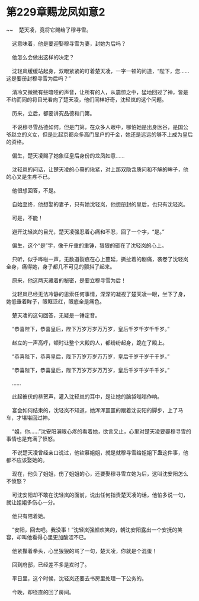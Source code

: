 # 第229章赐龙凤如意2
~~&nbsp;&nbsp;&nbsp;&nbsp;楚天凌，竟将它赐给了穆寻雪。<br><br>&nbsp;&nbsp;&nbsp;&nbsp;这意味着，他是要迎娶穆寻雪为妻，封她为后吗？<br><br>&nbsp;&nbsp;&nbsp;&nbsp;他怎么会做出这样的决定？<br><br>&nbsp;&nbsp;&nbsp;&nbsp;沈轻岚缓缓站起身，双眼紧紧的盯着楚天凌，一字一顿的问道，“陛下，您……这是要册封穆寻雪为后吗？”<br><br>&nbsp;&nbsp;&nbsp;&nbsp;清冷又微微有些暗哑的声音，让所有的人，从震惊之中，猛地回过了神，皆是不约而同的将目光看向了楚天凌，他们同样好奇，沈轻岚的这个问题。<br><br>&nbsp;&nbsp;&nbsp;&nbsp;历来，立后，都要讲究品德和门第。<br><br>&nbsp;&nbsp;&nbsp;&nbsp;不说穆寻雪品德如何，但是门第，在众多人眼中，哪怕她是出身医谷，是国公爷赵立的义女，但是比起京都众多高门显户的千金，她还是远远的够不上成为皇后的资格。<br><br>&nbsp;&nbsp;&nbsp;&nbsp;偏生，楚天凌赐了她象征皇后身份的龙凤如意……<br><br>&nbsp;&nbsp;&nbsp;&nbsp;沈轻岚的问话，让楚天凌的心蓦的揪紧，对上那双隐含质问和不解的眸子，他的心又是生疼不已。<br><br>&nbsp;&nbsp;&nbsp;&nbsp;他很想回答，不是。<br><br>&nbsp;&nbsp;&nbsp;&nbsp;自始至终，他想娶的妻子，只有她沈轻岚，他想册封的皇后，也只有沈轻岚。<br><br>&nbsp;&nbsp;&nbsp;&nbsp;可是，不能！<br><br>&nbsp;&nbsp;&nbsp;&nbsp;避开沈轻岚的目光，楚天凌强忍着心痛和不忍，回了一个字，“是。”<br><br>&nbsp;&nbsp;&nbsp;&nbsp;偏生，这个“是”字，像千斤重的重锤，狠狠的砸在了沈轻岚的心上。<br><br>&nbsp;&nbsp;&nbsp;&nbsp;只听，似乎哗啦一声，无数道裂痕在心上蔓延，撕扯着的剧痛，袭卷了沈轻岚全身，痛得她，身子都几不可见的颤抖了起来。<br><br>&nbsp;&nbsp;&nbsp;&nbsp;原来，他这两天藏着的秘密，是要立穆寻雪为后！<br><br>&nbsp;&nbsp;&nbsp;&nbsp;沈轻岚已经无法冷静的思索任何事情，深深的凝视了楚天凌一眼，坐下了身，她低垂着眸子，眼眶泛红，眼底全是痛色。<br><br>&nbsp;&nbsp;&nbsp;&nbsp;楚天凌的这句回答，无疑是一锤定音。<br><br>&nbsp;&nbsp;&nbsp;&nbsp;“恭喜陛下，恭喜皇后，陛下万岁万岁万万岁，皇后千岁千岁千千岁。”<br><br>&nbsp;&nbsp;&nbsp;&nbsp;赵立的一声高呼，顿时让整个大殿的人，都纷纷起身，跪在了殿上。<br><br>&nbsp;&nbsp;&nbsp;&nbsp;“恭喜陛下，恭喜皇后，陛下万岁万岁万万岁，皇后千岁千岁千千岁。”<br><br>&nbsp;&nbsp;&nbsp;&nbsp;“恭喜陛下，恭喜皇后，陛下万岁万岁万万岁，皇后千岁千岁千千岁。”<br><br>&nbsp;&nbsp;&nbsp;&nbsp;……<br><br>&nbsp;&nbsp;&nbsp;&nbsp;此起彼伏的恭贺声，灌入沈轻岚的耳中，是让她的脑袋嗡嗡作响。<br><br>&nbsp;&nbsp;&nbsp;&nbsp;宴会如何结束的，沈轻岚不知道，她浑浑噩噩的跟着沈安阳的脚步，上了马车，才堪堪回过神。<br><br>&nbsp;&nbsp;&nbsp;&nbsp;“姐，你……”沈安阳满眼心疼的看着她，欲言又止，心里对楚天凌要娶穆寻雪的事情也是充满了愤怒。<br><br>&nbsp;&nbsp;&nbsp;&nbsp;不说楚天凌曾经亲口说过，他钦慕姐姐，就是就穆寻雪给姐姐下蛊这件事，他都不应该娶她的。<br><br>&nbsp;&nbsp;&nbsp;&nbsp;现在，他负了姐姐，伤了姐姐的心，还要娶穆寻雪立她为后，这叫沈安阳怎么不愤怒？<br><br>&nbsp;&nbsp;&nbsp;&nbsp;可沈安阳却不敢在沈轻岚的面前，说出任何指责楚天凌的话，他怕多说一句，就让姐姐多伤心一分。<br><br>&nbsp;&nbsp;&nbsp;&nbsp;他只有陪着她。<br><br>&nbsp;&nbsp;&nbsp;&nbsp;“安阳，回去吧。我没事！”沈轻岚强颜欢笑的，朝沈安阳露出一个安抚的笑容，却叫他看得心里更加酸涩不已。<br><br>&nbsp;&nbsp;&nbsp;&nbsp;他紧攥着拳头，心里狠狠的骂了一句，楚天凌，你就是个混蛋！<br><br>&nbsp;&nbsp;&nbsp;&nbsp;回到府邸，已经差不多是亥时了。<br><br>&nbsp;&nbsp;&nbsp;&nbsp;平日里，这个时候，沈轻岚还要去书房里处理一下公务的。<br><br>&nbsp;&nbsp;&nbsp;&nbsp;今晚，却径直的回了房间。<br><br>
                    

<script>_fwqdsqadxfw()</script>
<div><script>_dfwf1dw();</script></div>
<div><script>_dfwf1agdw();</script></div>
                